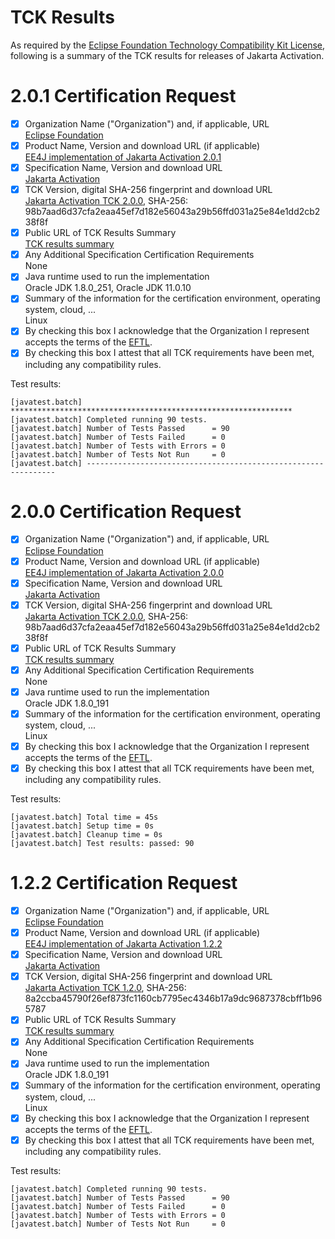 TCK Results
===========

As required by the
[Eclipse Foundation Technology Compatibility Kit License](https://www.eclipse.org/legal/tck.php),
following is a summary of the TCK results for releases of Jakarta Activation.

# 2.0.1 Certification Request

- [x] Organization Name ("Organization") and, if applicable, URL<br>
  [Eclipse Foundation](https://www.eclipse.org/)
- [x] Product Name, Version and download URL (if applicable)<br>
  [EE4J implementation of Jakarta Activation 2.0.1](https://github.com/eclipse-ee4j/jaf)
- [x] Specification Name, Version and download URL<br>
   [Jakarta Activation](https://jakarta.ee/activation/2.0)
- [x] TCK Version, digital SHA-256 fingerprint and download URL<br>
  [Jakarta Activation TCK 2.0.0](https://download.eclipse.org/jakartaee/activation/2.0/jakarta-activation-tck-2.0.0.zip), SHA-256: 98b7aad6d37cfa2eaa45ef7d182e56043a29b56ffd031a25e84e1dd2cb238f8f
- [x] Public URL of TCK Results Summary<br>
  [TCK results summary](https://eclipse-ee4j.github.io/jaf/TCK-Results.html)
- [x] Any Additional Specification Certification Requirements<br>
  None
- [x] Java runtime used to run the implementation<br>
  Oracle JDK 1.8.0_251, Oracle JDK 11.0.10
- [x] Summary of the information for the certification environment, operating system, cloud, ...<br>
  Linux
- [x] By checking this box I acknowledge that the Organization I represent accepts the terms of the [EFTL](https://www.eclipse.org/legal/tck.php).
- [x] By checking this box I attest that all TCK requirements have been met, including any compatibility rules.

Test results:

```
[javatest.batch] ***************************************************************
[javatest.batch] Completed running 90 tests.
[javatest.batch] Number of Tests Passed      = 90
[javatest.batch] Number of Tests Failed      = 0
[javatest.batch] Number of Tests with Errors = 0
[javatest.batch] Number of Tests Not Run     = 0
[javatest.batch] ---------------------------------------------------------------
```

# 2.0.0 Certification Request

- [x] Organization Name ("Organization") and, if applicable, URL<br>
  [Eclipse Foundation](https://www.eclipse.org/)
- [x] Product Name, Version and download URL (if applicable)<br>
  [EE4J implementation of Jakarta Activation 2.0.0](https://github.com/eclipse-ee4j/jaf)
- [x] Specification Name, Version and download URL<br>
   [Jakarta Activation](https://jakarta.ee/activation/2.0)
- [x] TCK Version, digital SHA-256 fingerprint and download URL<br>
  [Jakarta Activation TCK 2.0.0](https://download.eclipse.org/jakartaee/activation/2.0/jakarta-activation-tck-2.0.0.zip), SHA-256: 98b7aad6d37cfa2eaa45ef7d182e56043a29b56ffd031a25e84e1dd2cb238f8f
- [x] Public URL of TCK Results Summary<br>
  [TCK results summary](https://eclipse-ee4j.github.io/jaf/TCK-Results.html)
- [x] Any Additional Specification Certification Requirements<br>
  None
- [x] Java runtime used to run the implementation<br>
  Oracle JDK 1.8.0_191
- [x] Summary of the information for the certification environment, operating system, cloud, ...<br>
  Linux
- [x] By checking this box I acknowledge that the Organization I represent accepts the terms of the [EFTL](https://www.eclipse.org/legal/tck.php).
- [x] By checking this box I attest that all TCK requirements have been met, including any compatibility rules.

Test results:

```
[javatest.batch] Total time = 45s
[javatest.batch] Setup time = 0s
[javatest.batch] Cleanup time = 0s
[javatest.batch] Test results: passed: 90
```

# 1.2.2 Certification Request

- [x] Organization Name ("Organization") and, if applicable, URL<br>
  [Eclipse Foundation](https://www.eclipse.org/)
- [x] Product Name, Version and download URL (if applicable)<br>
  [EE4J implementation of Jakarta Activation 1.2.2](https://github.com/eclipse-ee4j/jaf)
- [x] Specification Name, Version and download URL<br>
   [Jakarta Activation](https://jakarta.ee/activation/1.2)
- [x] TCK Version, digital SHA-256 fingerprint and download URL<br>
  [Jakarta Activation TCK 1.2.0](https://download.eclipse.org/jakartaee/activation/1.2/jakarta-activation-tck-1.2.0.zip), SHA-256: 8a2ccba45790f26ef873fc1160cb7795ec4346b17a9dc9687378cbff1b965787
- [x] Public URL of TCK Results Summary<br>
  [TCK results summary](https://eclipse-ee4j.github.io/jaf/TCK-Results.html)
- [x] Any Additional Specification Certification Requirements<br>
  None
- [x] Java runtime used to run the implementation<br>
  Oracle JDK 1.8.0_191
- [x] Summary of the information for the certification environment, operating system, cloud, ...<br>
  Linux
- [x] By checking this box I acknowledge that the Organization I represent accepts the terms of the [EFTL](https://www.eclipse.org/legal/tck.php).
- [x] By checking this box I attest that all TCK requirements have been met, including any compatibility rules.

Test results:

```
[javatest.batch] Completed running 90 tests.
[javatest.batch] Number of Tests Passed      = 90
[javatest.batch] Number of Tests Failed      = 0
[javatest.batch] Number of Tests with Errors = 0
[javatest.batch] Number of Tests Not Run     = 0
```
